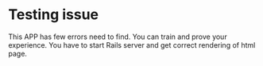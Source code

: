 # Testing issue 
This APP has few errors need to find. You can train and prove your experience. You have to start Rails server and get correct rendering of html page.
